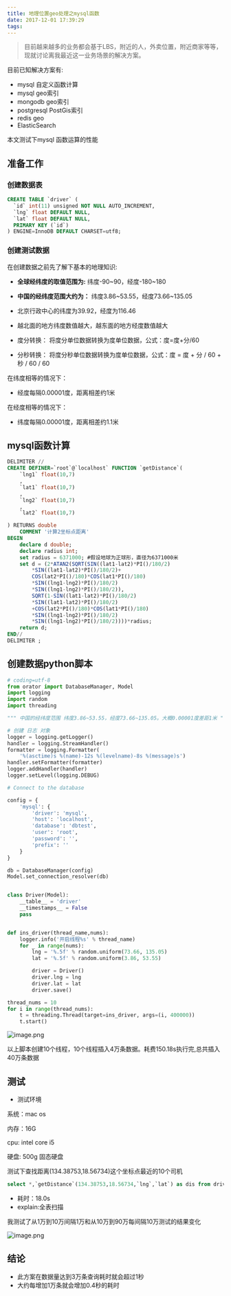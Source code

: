 ```yaml
---
title: 地理位置geo处理之mysql函数
date: 2017-12-01 17:39:29
tags:
---
```


> 目前越来越多的业务都会基于LBS，附近的人，外卖位置，附近商家等等，现就讨论离我最近这一业务场景的解决方案。

目前已知解决方案有:

- mysql 自定义函数计算
- mysql geo索引
- mongodb geo索引
- postgresql PostGis索引
- redis geo
- ElasticSearch

本文测试下mysql 函数运算的性能

<!-- more -->

## 准备工作

### 创建数据表

```sql
CREATE TABLE `driver` (
  `id` int(11) unsigned NOT NULL AUTO_INCREMENT,
  `lng` float DEFAULT NULL,
  `lat` float DEFAULT NULL,
  PRIMARY KEY (`id`)
) ENGINE=InnoDB DEFAULT CHARSET=utf8;
```

### 创建测试数据

在创建数据之前先了解下基本的地理知识:

- **全球经纬度的取值范围为:** 纬度-90~90，经度-180~180

- **中国的经纬度范围大约为：** 纬度3.86~53.55，经度73.66~135.05

- 北京行政中心的纬度为39.92，经度为116.46

- 越北面的地方纬度数值越大，越东面的地方经度数值越大

- 度分转换： 将度分单位数据转换为度单位数据，公式：度=度+分/60

- 分秒转换： 将度分秒单位数据转换为度单位数据，公式：度 = 度 + 分 / 60 + 秒 / 60 / 60

在纬度相等的情况下：
- 经度每隔0.00001度，距离相差约1米

在经度相等的情况下：
- 纬度每隔0.00001度，距离相差约1.1米


## mysql函数计算

```sql
DELIMITER //
CREATE DEFINER=`root`@`localhost` FUNCTION `getDistance`(
	`lng1` float(10,7) 
    ,
	`lat1` float(10,7)
    ,
	`lng2` float(10,7) 
    ,
	`lat2` float(10,7)

) RETURNS double
    COMMENT '计算2坐标点距离'
BEGIN
	declare d double;
    declare radius int;
    set radius = 6371000; #假设地球为正球形，直径为6371000米
    set d = (2*ATAN2(SQRT(SIN((lat1-lat2)*PI()/180/2)   
        *SIN((lat1-lat2)*PI()/180/2)+   
        COS(lat2*PI()/180)*COS(lat1*PI()/180)   
        *SIN((lng1-lng2)*PI()/180/2)   
        *SIN((lng1-lng2)*PI()/180/2)),   
        SQRT(1-SIN((lat1-lat2)*PI()/180/2)   
        *SIN((lat1-lat2)*PI()/180/2)   
        +COS(lat2*PI()/180)*COS(lat1*PI()/180)   
        *SIN((lng1-lng2)*PI()/180/2)   
        *SIN((lng1-lng2)*PI()/180/2))))*radius;
    return d;
END//
DELIMITER ;
```

## 创建数据python脚本

```python
# coding=utf-8
from orator import DatabaseManager, Model
import logging
import random
import threading

""" 中国的经纬度范围 纬度3.86~53.55，经度73.66~135.05。大概0.00001度差距1米 """

# 创建 日志 对象
logger = logging.getLogger()
handler = logging.StreamHandler()
formatter = logging.Formatter(
    '%(asctime)s %(name)-12s %(levelname)-8s %(message)s')
handler.setFormatter(formatter)
logger.addHandler(handler)
logger.setLevel(logging.DEBUG)

# Connect to the database

config = {
    'mysql': {
        'driver': 'mysql',
        'host': 'localhost',
        'database': 'dbtest',
        'user': 'root',
        'password': '',
        'prefix': ''
    }
}

db = DatabaseManager(config)
Model.set_connection_resolver(db)


class Driver(Model):
    __table__ = 'driver'
    __timestamps__ = False
    pass


def ins_driver(thread_name,nums):
    logger.info('开启线程%s' % thread_name)
    for _ in range(nums):
        lng = '%.5f' % random.uniform(73.66, 135.05)
        lat = '%.5f' % random.uniform(3.86, 53.55)

        driver = Driver()
        driver.lng = lng
        driver.lat = lat
        driver.save()

thread_nums = 10
for i in range(thread_nums):
    t = threading.Thread(target=ins_driver, args=(i, 400000))
    t.start()
```
![image.png](http://upload-images.jianshu.io/upload_images/4033700-dda526bdfcc5c759.png?imageMogr2/auto-orient/strip%7CimageView2/2/w/1240)



以上脚本创建10个线程，10个线程插入4万条数据。耗费150.18s执行完,总共插入40万条数据

## 测试

- 测试环境

系统：mac os

内存：16G

cpu: intel core i5

硬盘: 500g 固态硬盘

测试下查找距离(134.38753,18.56734)这个坐标点最近的10个司机

```sql
select *,`getDistance`(134.38753,18.56734,`lng`,`lat`) as dis from driver ORDER BY dis limit 10
```
- 耗时：18.0s
- explain:全表扫描

我测试了从1万到10万间隔1万和从10万到90万每间隔10万测试的结果变化

![image.png](http://upload-images.jianshu.io/upload_images/4033700-c40f60c1ef7b3f18.png?imageMogr2/auto-orient/strip%7CimageView2/2/w/1240)


## 结论

- 此方案在数据量达到3万条查询耗时就会超过1秒
- 大约每增加1万条就会增加0.4秒的耗时

